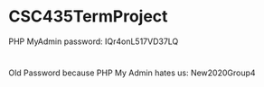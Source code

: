 # CSC435TermProject
PHP MyAdmin password: IQr4onL517VD37LQ
#
Old Password because PHP My Admin hates us: New2020Group4
